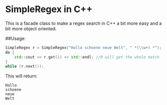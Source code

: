 # SimpleRegex in C++
This is a facade class to make a regex search in C++ a bit more easy and a bit more object oriented.

##Usage:
```cpp
SimpleRegex r = SimpleRegex("Hallo schoene neue Welt", " *(\\w+) *");
do {
    std::cout << r.get(1) << std::endl; //0 will get the whole match
}
while (r.next());
```

This will return:
```
Hallo
schoene
neue
Welt
```


